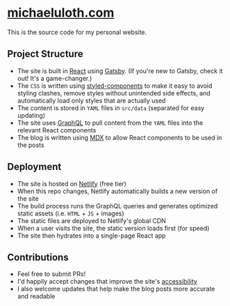 # [michaeluloth.com](https://www.michaeluloth.com)

This is the source code for my personal website.

## Project Structure

- The site is built in [React](https://reactjs.org) using [Gatsby](https://www.gatsbyjs.org). (If you're new to Gatsby, check it out! It's a game-changer.)
- The `CSS` is written using [styled-components](https://www.styled-components.com) to make it easy to avoid styling clashes, remove styles without unintended side effects, and automatically load only styles that are actually used
- The content is stored in `YAML` files in `src/data` (separated for easy updating)
- The site uses [GraphQL](https://graphql.org) to pull content from the `YAML` files into the relevant React components
- The blog is written using [MDX](https://mdxjs.com) to allow React components to be used in the posts

## Deployment

- The site is hosted on [Netlify](https://www.netlify.com) (free tier)
- When this repo changes, Netlify automatically builds a new version of the site
- The build process runs the GraphQL queries and generates optimized static assets (i.e. `HTML` + `JS` + images)
- The static files are deployed to Netlify's global CDN
- When a user visits the site, the static version loads first (for speed)
- The site then hydrates into a single-page React app

## Contributions

- Feel free to submit PRs!
- I'd happily accept changes that improve the site's [accessibility](https://en.wikipedia.org/wiki/Accessibility)
- I also welcome updates that help make the blog posts more accurate and readable